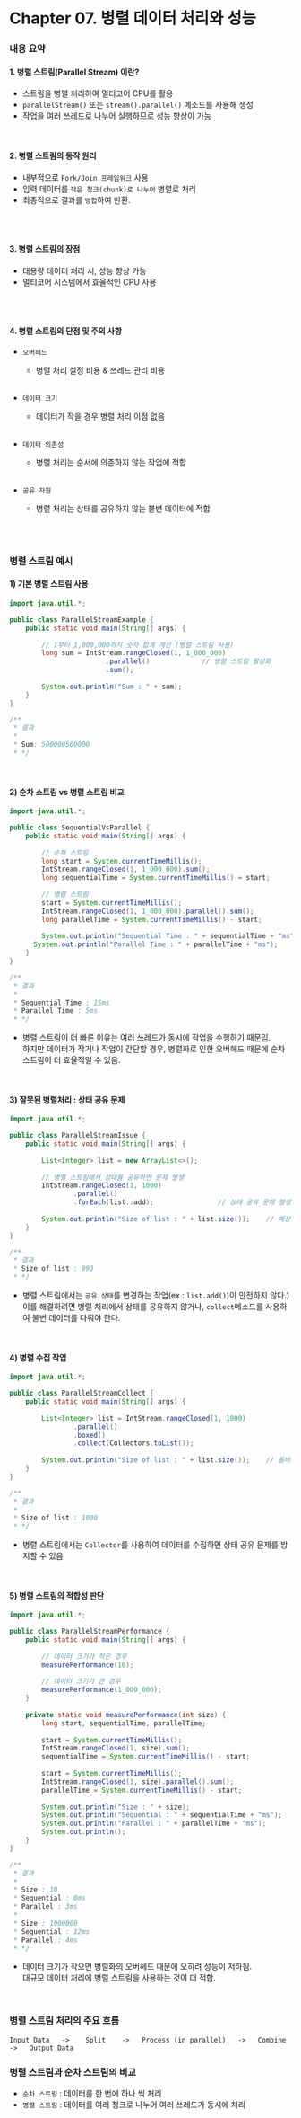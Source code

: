# Chapter 07. 병렬 데이터 처리와 성능

### 내용 요약 <br>
#### 1. 병렬 스트림(Parallel Stream) 이란?
- 스트림을 병렬 처리하여 멀티코어 CPU를 활용
- `parallelStream()` 또는 `stream().parallel()` 메소드를 사용해 생성
- 작업을 여러 쓰레드로 나누어 실행하므로 성능 향상이 가능

<br>

#### 2. 병렬 스트림의 동작 원리
- 내부적으로 `Fork/Join 프레임워크` 사용
- 입력 데이터를 `작은 청크(chunk)로 나누어` 병렬로 처리
- 최종적으로 결과를 `병합`하여 반환.

<br><br>

#### 3. 병렬 스트림의 장점
- 대용량 데이터 처리 시, 성능 향상 가능
- 멀티코어 시스템에서 효율적인 CPU 사용

<br><br>

#### 4. 병렬 스트림의 단점 및 주의 사항
- `오버헤드`
  - 병렬 처리 설정 비용 & 쓰레드 관리 비용 <br><br>

- `데이터 크기`
  - 데이터가 작을 경우 병렬 처리 이점 없음 <br><br>

- `데이터 의존성`
  - 병렬 처리는 순서에 의존하지 않는 작업에 적합 <br><br>

- `공유 자원`
  - 병렬 처리는 상태를 공유하지 않는 불변 데이터에 적합 

<br><br>


### 병렬 스트림 예시
#### 1) 기본 병렬 스트림 사용
```java
import java.util.*;

public class ParallelStreamExample {
    public static void main(String[] args) {
        
        // 1부터 1,000,000까지 숫자 합계 계산 (병렬 스트림 사용)
        long sum = IntStream.rangeClosed(1, 1_000_000)
                        .parallel()             // 병렬 스트림 활성화
                        .sum();
        
        System.out.println("Sum : " + sum);
    }
}

/**
 * 결과
 * 
 * Sum: 500000500000
 * */

```

<br>

#### 2) 순차 스트림 vs 병렬 스트림 비교
```java
import java.util.*;

public class SequentialVsParallel {
    public static void main(String[] args) {
        
        // 순차 스트림
        long start = System.currentTimeMillis();
        IntStream.rangeClosed(1, 1_000_000).sum();
        long sequentialTime = System.currentTimeMillis() = start;
        
        // 병렬 스트림
        start = System.currentTimeMillis();
        IntStream.rangeClosed(1, 1_000_000).parallel().sum();
        long parallelTime = System.currentTimeMillis() - start;
        
        System.out.println("Sequential Time : " + sequentialTime + "ms");
      System.out.println("Parallel Time : " + parallelTime + "ms");
    }
}

/**
 * 결과
 * 
 * Sequential Time : 15ms
 * Parallel Time : 5ms
 * */

```
- 병렬 스트림이 더 빠른 이유는 여러 쓰레드가 동시에 작업을 수행하기 때문임. <br>
  하지만 데이터가 작거나 작업이 간단할 경우, 병렬화로 인한 오버헤드 때문에 순차 스트림이 더 효율적일 수 있음.

  
<br>

#### 3) 잘못된 병렬처리 : 상태 공유 문제
```java
import java.util.*;

public class ParallelStreamIssue {
    public static void main(String[] args) {
        
        List<Integer> list = new ArrayList<>();
        
        // 병렬 스트림에서 상태를 공유하면 문제 발생
        IntStream.rangeClosed(1, 1000)
                .parallel()
                .forEach(list::add);                // 상태 공유 문제 발생
      
        System.out.println("Size of list : " + list.size());    // 예상 값: 1000
    }
}

/**
 * 결과
 * Size of list : 993
 * */
```
- 병렬 스트림에서는 `공유 상태`를 변경하는 작업(ex : `list.add()`)이 안전하지 않다.) <br>
  이를 해결하려면 병렬 처리에서 상태를 공유하지 않거나, `collect`메소드를 사용하여 불변 데이터를 다뤄야 한다.

<br>

#### 4) 병렬 수집 작업
```java
import java.util.*;

public class ParallelStreamCollect {
    public static void main(String[] args) {
        
        List<Integer> list = IntStream.rangeClosed(1, 1000)
                .parallel()
                .boxed()
                .collect(Collectors.toList());
        
        System.out.println("Size of list : " + list.size());    // 올바른 값 : 1000
    }
}

/**
 * 결과
 * 
 * Size of list : 1000
 * */
```
- 병렬 스트림에서는 `Collector`를 사용하여 데이터를 수집하면 상태 공유 문제를 방지할 수 있음


<br>

#### 5) 병렬 스트림의 적합성 판단
```java
import java.util.*;

public class ParallelStreamPerformance {
    public static void main(String[] args) {
        
        // 데이터 크기가 작은 경우
        measurePerformance(10);
        
        // 데이터 크기가 큰 경우
        measurePerformance(1_000_000);
    }
    
    private static void measurePerformance(int size) {
        long start, sequentialTime, parallelTime;
        
        start = System.currentTimeMillis();
        IntStream.rangeClosed(1, size).sum();
        sequentialTime = System.currentTimeMillis() - start;
        
        start = System.currentTimeMillis();
        IntStream.rangeClosed(1, size).parallel().sum();
        parallelTime = System.currentTimeMillis() - start;
        
        System.out.println("Size : " + size);
        System.out.println("Sequential : " + sequentialTime + "ms");
        System.out.println("Parallel : " + parallelTime + "ms");
        System.out.println();
    }
}

/**
 * 결과
 * 
 * Size : 10
 * Sequential : 0ms
 * Parallel : 3ms
 * 
 * Size : 1000000
 * Sequential : 12ms
 * Parallel : 4ms
 * */
```
- 데이터 크기가 작으면 병렬화의 오버헤드 때문에 오히려 성능이 저하됨. <br>
  대규모 데이터 처리에 병렬 스트림을 사용하는 것이 더 적합.

<br>

### 병렬 스트림 처리의 주요 흐름
```text
Input Data   ->    Split    ->   Process (in parallel)   ->   Combine   ->   Output Data
```

### 병렬 스트림과 순차 스트림의 비교
- `순차 스트림` : 데이터를 한 번에 하나 씩 처리
- `병렬 스트림` : 데이터를 여러 청크로 나누어 여러 쓰레드가 동시에 처리


